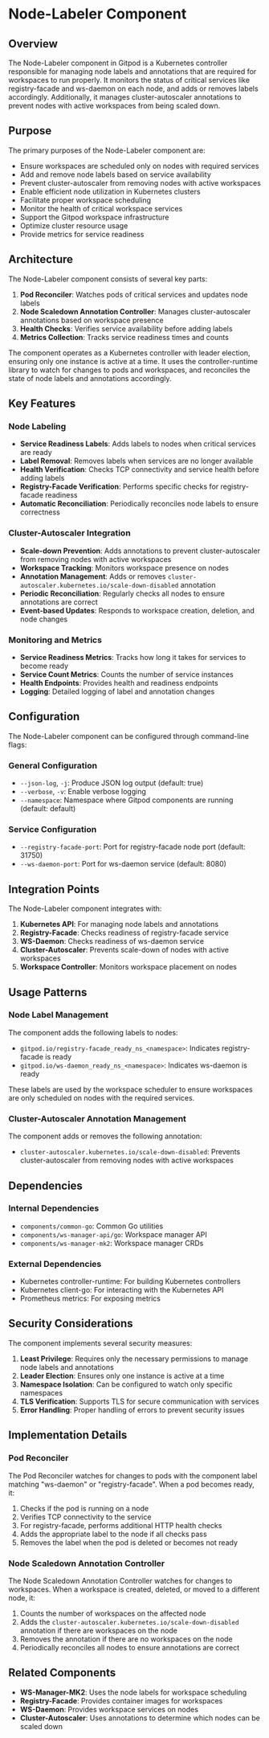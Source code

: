 # Node-Labeler Component

## Overview

The Node-Labeler component in Gitpod is a Kubernetes controller responsible for managing node labels and annotations that are required for workspaces to run properly. It monitors the status of critical services like registry-facade and ws-daemon on each node, and adds or removes labels accordingly. Additionally, it manages cluster-autoscaler annotations to prevent nodes with active workspaces from being scaled down.

## Purpose

The primary purposes of the Node-Labeler component are:
- Ensure workspaces are scheduled only on nodes with required services
- Add and remove node labels based on service availability
- Prevent cluster-autoscaler from removing nodes with active workspaces
- Enable efficient node utilization in Kubernetes clusters
- Facilitate proper workspace scheduling
- Monitor the health of critical workspace services
- Support the Gitpod workspace infrastructure
- Optimize cluster resource usage
- Provide metrics for service readiness

## Architecture

The Node-Labeler component consists of several key parts:

1. **Pod Reconciler**: Watches pods of critical services and updates node labels
2. **Node Scaledown Annotation Controller**: Manages cluster-autoscaler annotations based on workspace presence
3. **Health Checks**: Verifies service availability before adding labels
4. **Metrics Collection**: Tracks service readiness times and counts

The component operates as a Kubernetes controller with leader election, ensuring only one instance is active at a time. It uses the controller-runtime library to watch for changes to pods and workspaces, and reconciles the state of node labels and annotations accordingly.

## Key Features

### Node Labeling

- **Service Readiness Labels**: Adds labels to nodes when critical services are ready
- **Label Removal**: Removes labels when services are no longer available
- **Health Verification**: Checks TCP connectivity and service health before adding labels
- **Registry-Facade Verification**: Performs specific checks for registry-facade readiness
- **Automatic Reconciliation**: Periodically reconciles node labels to ensure correctness

### Cluster-Autoscaler Integration

- **Scale-down Prevention**: Adds annotations to prevent cluster-autoscaler from removing nodes with active workspaces
- **Workspace Tracking**: Monitors workspace presence on nodes
- **Annotation Management**: Adds or removes `cluster-autoscaler.kubernetes.io/scale-down-disabled` annotation
- **Periodic Reconciliation**: Regularly checks all nodes to ensure annotations are correct
- **Event-based Updates**: Responds to workspace creation, deletion, and node changes

### Monitoring and Metrics

- **Service Readiness Metrics**: Tracks how long it takes for services to become ready
- **Service Count Metrics**: Counts the number of service instances
- **Health Endpoints**: Provides health and readiness endpoints
- **Logging**: Detailed logging of label and annotation changes

## Configuration

The Node-Labeler component can be configured through command-line flags:

### General Configuration
- `--json-log`, `-j`: Produce JSON log output (default: true)
- `--verbose`, `-v`: Enable verbose logging
- `--namespace`: Namespace where Gitpod components are running (default: default)

### Service Configuration
- `--registry-facade-port`: Port for registry-facade node port (default: 31750)
- `--ws-daemon-port`: Port for ws-daemon service (default: 8080)

## Integration Points

The Node-Labeler component integrates with:
1. **Kubernetes API**: For managing node labels and annotations
2. **Registry-Facade**: Checks readiness of registry-facade service
3. **WS-Daemon**: Checks readiness of ws-daemon service
4. **Cluster-Autoscaler**: Prevents scale-down of nodes with active workspaces
5. **Workspace Controller**: Monitors workspace placement on nodes

## Usage Patterns

### Node Label Management
The component adds the following labels to nodes:
- `gitpod.io/registry-facade_ready_ns_<namespace>`: Indicates registry-facade is ready
- `gitpod.io/ws-daemon_ready_ns_<namespace>`: Indicates ws-daemon is ready

These labels are used by the workspace scheduler to ensure workspaces are only scheduled on nodes with the required services.

### Cluster-Autoscaler Annotation Management
The component adds or removes the following annotation:
- `cluster-autoscaler.kubernetes.io/scale-down-disabled`: Prevents cluster-autoscaler from removing nodes with active workspaces

## Dependencies

### Internal Dependencies
- `components/common-go`: Common Go utilities
- `components/ws-manager-api/go`: Workspace manager API
- `components/ws-manager-mk2`: Workspace manager CRDs

### External Dependencies
- Kubernetes controller-runtime: For building Kubernetes controllers
- Kubernetes client-go: For interacting with the Kubernetes API
- Prometheus metrics: For exposing metrics

## Security Considerations

The component implements several security measures:

1. **Least Privilege**: Requires only the necessary permissions to manage node labels and annotations
2. **Leader Election**: Ensures only one instance is active at a time
3. **Namespace Isolation**: Can be configured to watch only specific namespaces
4. **TLS Verification**: Supports TLS for secure communication with services
5. **Error Handling**: Proper handling of errors to prevent security issues

## Implementation Details

### Pod Reconciler

The Pod Reconciler watches for changes to pods with the component label matching "ws-daemon" or "registry-facade". When a pod becomes ready, it:
1. Checks if the pod is running on a node
2. Verifies TCP connectivity to the service
3. For registry-facade, performs additional HTTP health checks
4. Adds the appropriate label to the node if all checks pass
5. Removes the label when the pod is deleted or becomes not ready

### Node Scaledown Annotation Controller

The Node Scaledown Annotation Controller watches for changes to workspaces. When a workspace is created, deleted, or moved to a different node, it:
1. Counts the number of workspaces on the affected node
2. Adds the `cluster-autoscaler.kubernetes.io/scale-down-disabled` annotation if there are workspaces on the node
3. Removes the annotation if there are no workspaces on the node
4. Periodically reconciles all nodes to ensure annotations are correct

## Related Components

- **WS-Manager-MK2**: Uses the node labels for workspace scheduling
- **Registry-Facade**: Provides container images for workspaces
- **WS-Daemon**: Provides workspace services on nodes
- **Cluster-Autoscaler**: Uses annotations to determine which nodes can be scaled down
